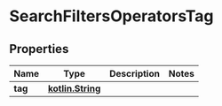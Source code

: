 # SearchFiltersOperatorsTag

## Properties
Name | Type | Description | Notes
------------ | ------------- | ------------- | -------------
**tag** | [**kotlin.String**](.md) |  | 
